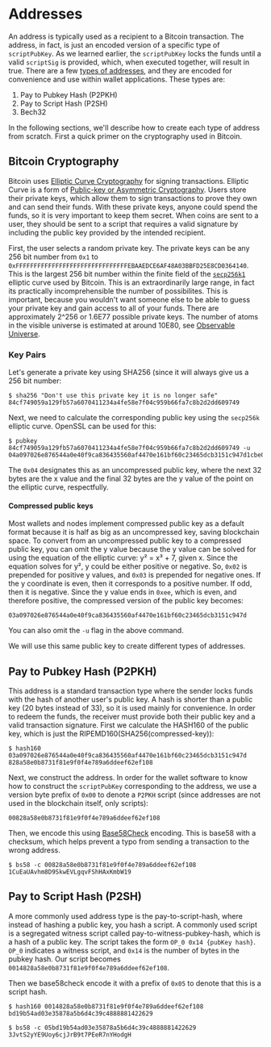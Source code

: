 # Addresses

An address is typically used as a recipient to a Bitcoin transaction. The address, in fact, is just an encoded version of a specific type of `scriptPubKey`. As we learned earlier, the `scriptPubKey` locks the funds until a valid `scriptSig` is provided, which, when executed together, will result in true. There are a few [types of addresses](https://en.bitcoin.it/wiki/List_of_address_prefixes), and they are encoded for convenience and use within wallet applications. These types are:

1. Pay to Pubkey Hash (P2PKH)
2. Pay to Script Hash (P2SH)
3. Bech32

In the following sections, we'll describe how to create each type of address from scratch. First a quick primer on the cryptography used in Bitcoin.

## Bitcoin Cryptography
Bitcoin uses [Elliptic Curve Cryptography](https://en.wikipedia.org/wiki/Elliptic_curve_cryptography) for signing transactions. Elliptic Curve is a form of [Public-key or Asymmetric Cryptography](https://en.wikipedia.org/wiki/Public-key_cryptography). Users store their private keys, which allow them to sign transactions to prove they own and can send their funds. With these private keys, anyone could spend the funds, so it is very important to keep them secret. When coins are sent to a user, they should be sent to a script that requires a valid signature by including the public key provided by the intended recipient. 

First, the user selects a random private key. The private keys can be any 256 bit number from `0x1` to `0xFFFFFFFFFFFFFFFFFFFFFFFFFFFFFFFEBAAEDCE6AF48A03BBFD25E8CD0364140`. This is the largest 256 bit number within the finite field of the [`secp256k1`](http://www.secg.org/sec2-v2.pdf) elliptic curve used by Bitcoin. This is an extraordinarily large range, in fact its practically incomprehensible the number of possibilites. This is important, because you wouldn't want someone else to be able to guess your private key and gain access to all of your funds. There are approximately 2^256 or 1.6E77 possible private keys. The number of atoms in the visible universe is estimated at around 10E80, see [Observable Universe](https://en.wikipedia.org/wiki/Observable_universe#Matter_content_%E2%80%93_number_of_atoms).

### Key Pairs
Let's generate a private key using SHA256 (since it will always give us a 256 bit number:
```
$ sha256 "Don't use this private key it is no longer safe"
84cf749059a129fb57a6070411234a4fe58e7f04c959b66fa7c8b2d2dd609749
```
Next, we need to calculate the corresponding public key using the `secp256k` elliptic curve. OpenSSL can be used for this:

```
$ pubkey 84cf749059a129fb57a6070411234a4fe58e7f04c959b66fa7c8b2d2dd609749 -u
04a097026e876544a0e40f9ca836435560af4470e161bf60c23465dcb3151c947d1cbe052875211972107e25fca8dd939f1c6e749a43862673ec5cf7a8567f2d95
```
The `0x04` designates this as an uncompressed public key, where the next 32 bytes are the x value and the final 32 bytes are the y value of the point on the elliptic curve, respectfully.

#### Compressed public keys
Most wallets and nodes implement compressed public key as a default format because it is half as big as an uncompressed key, saving blockchain space. To convert from an uncompressed public key to a compressed public key, you can omit the y value because the y value can be solved for using the equation of the elliptic curve: y² = x³ + 7, given x. Since the equation solves for y², y could be either positive or negative. So, `0x02` is prepended for positive y values, and `0x03` is prepended for negative ones. If the y coordinate is even, then it corresponds to a positive number. If odd, then it is negative. Since the y value ends in `0xee`, which is even, and therefore positive, the compressed version of the public key becomes:

`03a097026e876544a0e40f9ca836435560af4470e161bf60c23465dcb3151c947d`

You can also omit the `-u` flag in the above command.

We will use this same public key to create different types of addresses.

## Pay to Pubkey Hash (P2PKH)
This address is a standard transaction type where the sender locks funds with the hash of another user's public key. A hash is shorter than a public key (20 bytes instead of 33), so it is used mainly for convenience. In order to redeem the funds, the receiver must provide both their public key and a valid transaction signature. First we calculate the HASH160 of the public key, which is just the RIPEMD160(SHA256(compressed-key)):

```
$ hash160 03a097026e876544a0e40f9ca836435560af4470e161bf60c23465dcb3151c947d
828a58e0b8731f81e9f0f4e789a6ddeef62ef108
```

Next, we construct the address. In order for the wallet software to know how to construct the `scriptPubKey` corresponding to the address, we use a version byte prefix of `0x00` to denote a `P2PKH` script (since addresses are not used in the blockchain itself, only scripts):

`00828a58e0b8731f81e9f0f4e789a6ddeef62ef108`

Then, we encode this using [Base58Check](https://en.bitcoin.it/wiki/Base58Check_encoding) encoding. This is base58 with a checksum, which helps prevent a typo from sending a transaction to the wrong address.

```
$ bs58 -c 00828a58e0b8731f81e9f0f4e789a6ddeef62ef108
1CuEaUAvhm8D9SkwEVLgqvFShHAxKmbW19
```

## Pay to Script Hash (P2SH)
A more commonly used address type is the pay-to-script-hash, where instead of hashing a public key, you hash a script. A commonly used script is a segregated witness script called pay-to-witness-pubkey-hash, which is a hash of a public key. The script takes the form `OP_0 0x14 {pubKey hash}`. `OP_0` indicates a witness script, and `0x14` is the number of bytes in the pubkey hash. Our script becomes `0014828a58e0b8731f81e9f0f4e789a6ddeef62ef108`.

Then we base58check encode it with a prefix of `0x05` to denote that this is a script hash.

```
$ hash160 0014828a58e0b8731f81e9f0f4e789a6ddeef62ef108
bd19b54ad03e35878a5b6d4c39c4888881422629

$ bs58 -c 05bd19b54ad03e35878a5b6d4c39c4888881422629
3JvtS2yYE9Uoy6cjJrB9t7PEeR7nYHodgH
```

